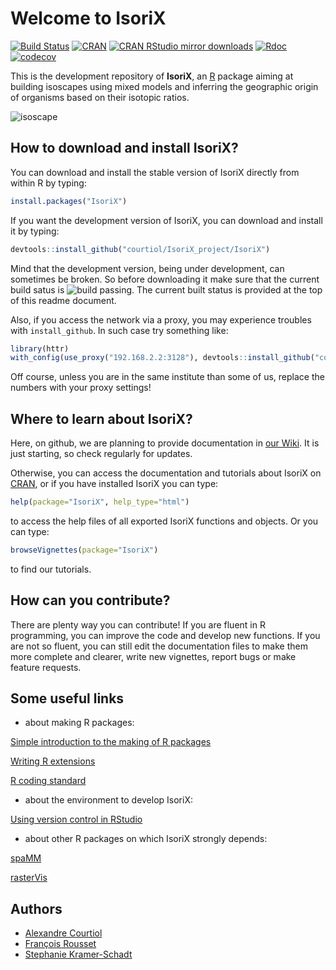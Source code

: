 # Welcome to IsoriX
[![Build Status](https://travis-ci.org/courtiol/IsoriX_project.svg?branch=master)](https://travis-ci.org/courtiol/IsoriX_project)
[![CRAN](http://www.r-pkg.org/badges/version/IsoriX)](https://cran.r-project.org/web/packages/IsoriX)
[![CRAN RStudio mirror downloads](http://cranlogs.r-pkg.org/badges/grand-total/IsoriX?color=brightgreen)](http://www.r-pkg.org/pkg/IsoriX)
[![Rdoc](http://www.rdocumentation.org/badges/version/IsoriX)](http://www.rdocumentation.org/packages/IsoriX)
[![codecov](https://codecov.io/gh/courtiol/IsoriX_project/branch/master/graph/badge.svg)](https://codecov.io/gh/courtiol/IsoriX_project)



This is the development repository of __IsoriX__, an [R](https://www.r-project.org/) package aiming at building isoscapes using mixed models and inferring the geographic origin of organisms based on their isotopic ratios.

![isoscape](image/isoscape.png)

## How to download and install IsoriX?
You can download and install the stable version of IsoriX directly from within R by typing:

```R
install.packages("IsoriX")
```

If you want the development version of IsoriX, you can download and install it by typing:

```R
devtools::install_github("courtiol/IsoriX_project/IsoriX")
```

Mind that the development version, being under development, can sometimes be broken. So before downloading it make sure that the current build satus is ![build passing](image/build_passing.png). The current built status is provided at the top of this readme document.

Also, if you access the network via a proxy, you may experience troubles with ```install_github```. In such case try something like:

```R
library(httr)
with_config(use_proxy("192.168.2.2:3128"), devtools::install_github("courtiol/IsoriX_project/IsoriX"))
```

Off course, unless you are in the same institute than some of us, replace the numbers with your proxy settings!


## Where to learn about IsoriX?

Here, on github, we are planning to provide documentation in [our Wiki](https://github.com/courtiol/IsoriX/wiki/). It is just starting, so check regularly for updates.

Otherwise, you can access the documentation and tutorials about IsoriX on [CRAN](https://cran.r-project.org/web/packages/IsoriX/index.html), or if you have installed IsoriX you can type:

```R
help(package="IsoriX", help_type="html")
```
to access the help files of all exported IsoriX functions and objects. Or you can type:

```R
browseVignettes(package="IsoriX")
```
to find our tutorials.


## How can you contribute?
There are plenty way you can contribute! If you are fluent in R programming, you can improve the code and develop new functions. If you are not so fluent, you can still edit the documentation files to make them more complete and clearer, write new vignettes, report bugs or make feature requests.

## Some useful links

* about making R packages:

[Simple introduction to the making of R packages](http://r-pkgs.had.co.nz/)

[Writing R extensions](https://cran.r-project.org/doc/manuals/r-release/R-exts.html)

[R coding standard](https://google.github.io/styleguide/Rguide.xml)

* about the environment to develop IsoriX:

[Using version control in RStudio](https://support.rstudio.com/hc/en-us/articles/200532077-Version-Control-with-Git-and-SVN)

* about other R packages on which IsoriX strongly depends:

[spaMM](http://kimura.univ-montp2.fr/~rousset/spaMM.htm)

[rasterVis](https://oscarperpinan.github.io/rastervis/)

## Authors
* [Alexandre Courtiol](https://sites.google.com/site/alexandrecourtiol/home)
* [François Rousset](http://www.isem.univ-montp2.fr/recherche/teams/evolutionary-genetics/staff/roussetfrancois/?lang=en)
* [Stephanie Kramer-Schadt](https://www.researchgate.net/profile/Stephanie_Kramer-Schadt)
